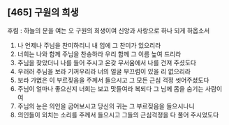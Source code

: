 ## [465] 구원의 희생

후렴 : 하늘의 문을 여는 오 구원의 희생이여 신앙과 사랑으로 하나 되게 하옵소서  
1) 나 언제나 주님을 찬미하리니 내 입에 그 찬미가 있으리라  
2) 너희는 나와 함께 주님을 찬송하라 우리 함께 그 이름 높여 드리라  
3) 주님을 찾았더니 나를 들어 주시고 온갖 무서움에서 나를 건져 주셨도다  
4) 우러러 주님을 보라 기꺼우리라 너의 얼굴 부끄럼이 있을 리 없으리라  
5) 보라 가엾은 이 부르짖음을 주께서 들으시고 그 모든 근심 걱정 씻어주셨도다  
6) 주님이 얼마나 좋으신지 너희는 보고 맛들여라 복되다 그 님께 몸을 숨기는 사람이여  
7) 주님의 눈은 의인을 굽어보시고 당신의 귀는 그 부르짖음을 들으시나니  
8) 의인들이 외치는 소리를 주께서 들으시고 그들의 근심걱정을 다 풀어 주시었도다
